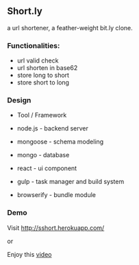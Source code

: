 ## Short.ly

a url shortener, a feather-weight bit.ly clone.

### Functionalities:

 * url valid check
 * url shorten in base62
 * store long to short
 * store short to long
 
### Design

 * Tool / Framework
  * node.js - backend server
  * mongoose - schema modeling
  * mongo - database
 
  * react - ui component
  
  * gulp - task manager and build system
  * browserify - bundle module

### Demo

Visit http://sshort.herokuapp.com/

or

Enjoy this [video](https://vimeo.com/148328782)

